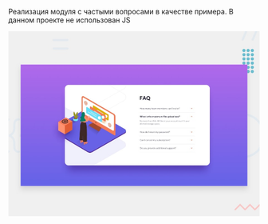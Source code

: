 Реализация модуля с частыми вопросами в качестве примера. В данном проекте не использован JS

![Design preview for the FAQ accordion card coding challenge](./design/desktop-preview.jpg)
